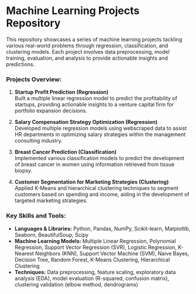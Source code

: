 # Machine Learning Projects Repository

This repository showcases a series of machine learning projects tackling various real-world problems through regression, classification, and clustering models. Each project involves data preprocessing, model training, evaluation, and analysis to provide actionable insights and predictions.

### Projects Overview:

1. **Startup Profit Prediction (Regression)**  
   Built a multiple linear regression model to predict the profitability of startups, providing actionable insights to a venture capital firm for portfolio expansion decisions.

2. **Salary Compensation Strategy Optimization (Regression)**  
   Developed multiple regression models using webscraped data to assist HR departments in optimizing salary strategies within the management consulting industry.

3. **Breast Cancer Prediction (Classification)**  
   Implemented various classification models to predict the development of breast cancer in women using information retrieved from tissue biopsy.

4. **Customer Segmentation for Marketing Strategies (Clustering)**  
   Applied K-Means and hierarchical clustering techniques to segment customers based on spending and income, aiding in the development of targeted marketing strategies.

### Key Skills and Tools:
- **Languages & Libraries:** Python, Pandas, NumPy, Scikit-learn, Matplotlib, Seaborn, BeautifulSoup, Scipy  
- **Machine Learning Models:** Multiple Linear Regression, Polynomial Regression, Support Vector Regression (SVR), Logistic Regression, K-Nearest Neighbors (KNN), Support Vector Machine (SVM), Naive Bayes, Decision Tree, Random Forest, K-Means Clustering, Hierarchical Clustering  
- **Techniques:** Data preprocessing, feature scaling, exploratory data analysis (EDA), model evaluation (R-squared, confusion matrix), clustering validation (elbow method, dendrograms)

